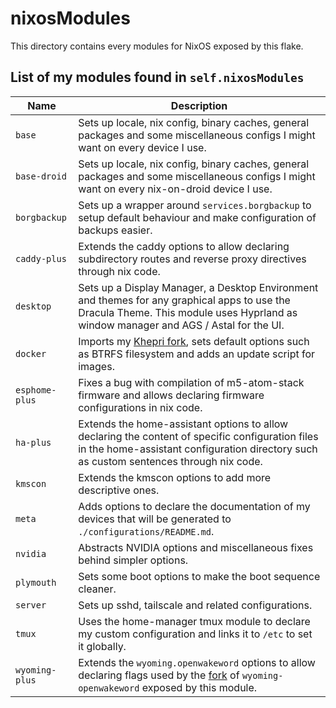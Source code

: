 # nixosModules

This directory contains every modules for NixOS exposed by this flake.

## List of my modules found in `self.nixosModules`

| Name | Description |
| ---- | ----------- |
| `base` | Sets up locale, nix config, binary caches, general packages and some miscellaneous configs I might want on every device I use. |
| `base-droid` | Sets up locale, nix config, binary caches, general packages and some miscellaneous configs I might want on every nix-on-droid device I use. |
| `borgbackup` | Sets up a wrapper around `services.borgbackup` to setup default behaviour and make configuration of backups easier. |
| `caddy-plus` | Extends the caddy options to allow declaring subdirectory routes and reverse proxy directives through nix code. |
| `desktop` | Sets up a Display Manager, a Desktop Environment and themes for any graphical apps to use the Dracula Theme. This module uses Hyprland as window manager and AGS / Astal for the UI. |
| `docker` | Imports my [Khepri fork](https://github.com/matt1432/khepri), sets default options such as BTRFS filesystem and adds an update script for images. |
| `esphome-plus` | Fixes a bug with compilation of m5-atom-stack firmware and allows declaring firmware configurations in nix code. |
| `ha-plus` | Extends the home-assistant options to allow declaring the content of specific configuration files in the home-assistant configuration directory such as custom sentences through nix code. |
| `kmscon` | Extends the kmscon options to add more descriptive ones. |
| `meta` | Adds options to declare the documentation of my devices that will be generated to `./configurations/README.md`. |
| `nvidia` | Abstracts NVIDIA options and miscellaneous fixes behind simpler options. |
| `plymouth` | Sets some boot options to make the boot sequence cleaner. |
| `server` | Sets up sshd, tailscale and related configurations. |
| `tmux` | Uses the home-manager tmux module to declare my custom configuration and links it to `/etc` to set it globally. |
| `wyoming-plus` | Extends the `wyoming.openwakeword` options to allow declaring flags used by the [fork](https://github.com/rhasspy/wyoming-openwakeword/pull/17) of `wyoming-openwakeword` exposed by this module. |
